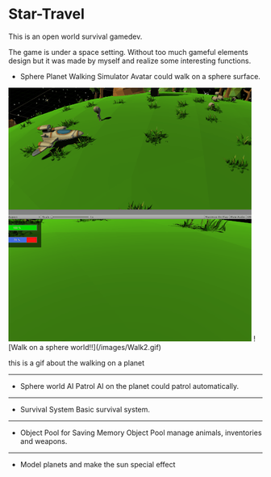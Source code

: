﻿ # Star-Travel

This is an open world survival gamedev. 

The game is under a space setting. Without too much gameful elements design but it was made by myself and realize some interesting functions.

- Sphere Planet Walking Simulator
 Avatar could walk on a sphere surface. 

<img src = "/images/Walk2.gif">
![Walk on a sphere world!!](/images/Walk2.gif)


this is a gif about the walking on a planet

***
- Sphere world AI Patrol
 AI on the planet could patrol automatically.

***
- Survival System
 Basic survival system.

***
- Object Pool for Saving Memory
 Object Pool manage animals, inventories and weapons.

***
- Model planets and make the sun special effect 


















